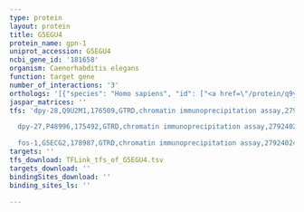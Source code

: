 ```yaml
---
type: protein
layout: protein
title: G5EGU4
protein_name: gpn-1
uniprot_accession: G5EGU4
ncbi_gene_id: '181658'
organism: Caenorhabditis elegans
function: target gene
number_of_interactions: '3'
orthologs: '[{"species": "Homo sapiens", "id": ["<a href=\"/protein/q9y625\">Q9Y625</a>", "<a href=\"/protein/q8n158\">Q8N158</a>", "<a href=\"/protein/o75487\">O75487</a>"]}, {"species": "Mus musculus", "id": ["<a href=\"/protein/q9r087\">Q9R087</a>", "<a href=\"/protein/q8bkv1\">Q8BKV1</a>", "<a href=\"/protein/p51655\">P51655</a>"]}, {"species": "Rattus norvegicus", "id": ["<a href=\"/protein/p51653\">P51653</a>", "<a href=\"/protein/a0a096mjy1\">A0A096MJY1</a>", "<a href=\"/protein/q642b0\">Q642B0</a>"]}, {"species": "Danio rerio", "id": ["<a href=\"/protein/f1qkn6\">F1QKN6</a>", "<a href=\"/protein/q1lxm6\">Q1LXM6</a>", "<a href=\"/protein/v5nf92\">V5NF92</a>"]}]'
jaspar_matrices: ''
tfs: 'dpy-28,Q9U2M1,176509,GTRD,chromatin immunoprecipitation assay,27924024%5Buid%5D,No

  dpy-27,P48996,175492,GTRD,chromatin immunoprecipitation assay,27924024%5Buid%5D,No

  fos-1,G5ECG2,178987,GTRD,chromatin immunoprecipitation assay,27924024%5Buid%5D,No'
targets: ''
tfs_download: TFLink_tfs_of_G5EGU4.tsv
targets_download: ''
bindingSites_download: ''
binding_sites_ls: ''

---
```

